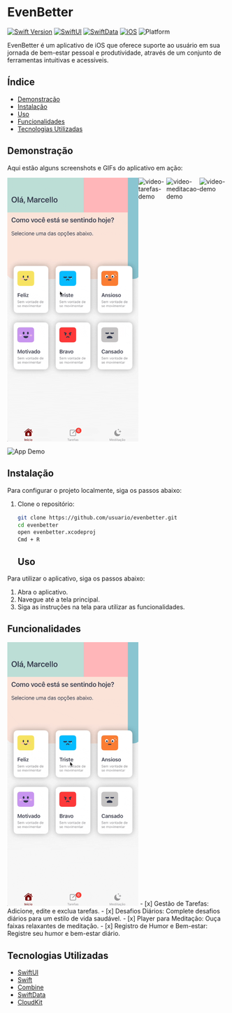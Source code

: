 # EvenBetter

[![Swift Version](https://img.shields.io/badge/Swift-5.10-pink.svg)](https://swift.org)
[![SwiftUI](https://img.shields.io/badge/SwiftUI-5.0-brightgreen.svg)](https://developer.apple.com/xcode/swiftui/)
[![SwiftData](https://img.shields.io/badge/SwiftData-1.0-orange.svg)](https://developer.apple.com/documentation/swiftdata)
[![iOS](https://img.shields.io/badge/iOS-17%2B-blue.svg)](https://developer.apple.com/ios/)
![Platform](https://img.shields.io/badge/platform-iOS-lightgrey.svg)



EvenBetter é um aplicativo de iOS que oferece suporte ao usuário em sua jornada de bem-estar pessoal e produtividade, através de um conjunto de ferramentas intuitivas e acessíveis.


## Índice

- [Demonstração](#demonstração)
- [Instalação](#instalação)
- [Uso](#uso)
- [Funcionalidades](#funcionalidades)
- [Tecnologias Utilizadas](#tecnologias-utilizadas)

## Demonstração

Aqui estão alguns screenshots e GIFs do aplicativo em ação:

<div style="display: flex;">
  <img src="assets/challenges-video1.gif" alt="video-desafios-demo" width="300">
  <img src="assets/tarefas-video1.gif" alt="video-tarefas-demo" width="300">
  <img src="assets/meditacao-video1.gif" alt="video-meditacao-demo" width="300">
  <img src="assets/dark-video1.gif" alt="video-demo" width="300">
</div>

![App Demo](assets/demo.gif)

## Instalação

Para configurar o projeto localmente, siga os passos abaixo:

1. Clone o repositório:
   ```bash
   git clone https://github.com/usuario/evenbetter.git
   cd evenbetter
   open evenbetter.xcodeproj
   Cmd + R
   ```
   ## Uso

Para utilizar o aplicativo, siga os passos abaixo:

1. Abra o aplicativo.
2. Navegue até a tela principal.
3. Siga as instruções na tela para utilizar as funcionalidades.

## Funcionalidades
  <img src="assets/video-demo.gif" alt="video-demo" width="300">
- [x] Gestão de Tarefas: Adicione, edite e exclua tarefas.
- [x] Desafios Diários: Complete desafios diários para um estilo de vida saudável.
- [x] Player para Meditação: Ouça faixas relaxantes de meditação.
- [x] Registro de Humor e Bem-estar: Registre seu humor e bem-estar diário.

## Tecnologias Utilizadas

- [SwiftUI](https://developer.apple.com/xcode/swiftui/)
- [Swift](https://swift.org/)
- [Combine](https://developer.apple.com/documentation/combine)
- [SwiftData](https://developer.apple.com/documentation/swiftdata)
- [CloudKit](https://developer.apple.com/documentation/cloudkit)

[swift-image]:https://img.shields.io/badge/swift-5.10-orange.svg
[swift-url]: https://swift.org/
